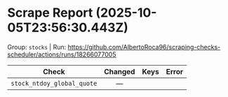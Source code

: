 # Scrape Report (2025-10-05T23:56:30.443Z)

Group: `stocks`  |  Run: https://github.com/AlbertoRoca96/scraping-checks-scheduler/actions/runs/18266077005

| Check | Changed | Keys | Error |
|---|:---:|:--|:--|
| `stock_ntdoy_global_quote` | — |  |  |
